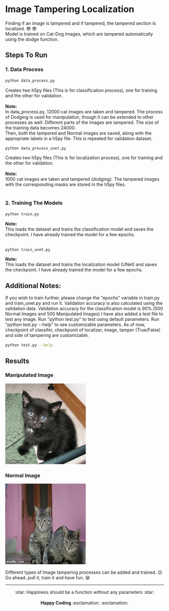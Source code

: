 # Image Tampering Localization

Finding if an image is tampered and if tampered, the tampered section is localized. :sunglasses: :sunglasses:<br>
Model is trained on Cat-Dog Images, which are tampered automatically using the dodge function. <br>

## Steps To Run

### 1. Data Process
```.bash
python data_process.py
```
Creates two h5py files (This is for classification process), one for training and the other for validation. <br> <br>
<b>Note: </b> <br>
In data_process.py, 12000 cat images are taken and tampered. The process of Dodging is used for manipulation, though it can be extended to other processes as well. Different parts of the images are tampered. The size of the training data becomes 24000. <br>
Then, both the tampered and Normal images are saved, along with the appropriate labels in a h5py file. This is repeated for validation dataset. <br>

```.bash
python data_process_unet.py
```
Creates two h5py files (This is for localization process), one for training and the other for validation. <br> <br>
<b>Note:</b> <br>
1000 cat images are taken and tampered (dodging). The tampered images with the corresponding masks are stored in the h5py files. <br> <br>

### 2. Training The Models
```.bash
python train.py
```
<b>Note:</b><br>
This loads the dataset and trains the classification model and saves the checkpoint. I have already trained the model for a few epochs. <br> <br>

```.bash
python train_unet.py
```
<b>Note:</b><br>
This loads the dataset and trains the localization model (UNet) and saves the checkpoint. I have already trained the model for a few epochs.

## Additional Notes:
   If you wish to train further, please change the "epochs" variable in train.py and train_unet.py and run it. Validation accuracy is also calculated using the validation data. Validation accuracy for the classification model is 90%.(500 Normal Images and 500 Manipulated Images)
   I have also added a test file to test any image. Run "python test.py" to test using default parameters. Run "python test.py --help" to see customizable parameters. As of now, checkpoint of classifer, checkpoint of localizer, image, tamper (True/False) and side of tampering are customizable.
```.bash
python test.py --help
```
## Results
### Manipulated Image
![](gif/gif-1.gif)
### Normal Image
![](gif/gif-2.gif)

Different types of Image tampering processes can be added and trained. :wink:<br>
Go ahead..pull it, train it and have fun. :smile:

-------------------------------------
<p align="center">
:star: Happiness should be a function without any parameters :star: <br> <br>
<b>Happy Coding</b> :exclamation: :exclamation:
</p>
